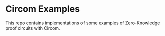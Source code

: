 # Circom Examples

This repo contains implementations of some examples of Zero-Knowledge proof circuits with Circom.

